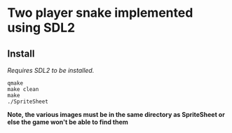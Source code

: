 # Two player snake implemented using SDL2 

## Install
*Requires SDL2 to be installed.*

```
qmake
make clean
make
./SpriteSheet
```

**Note, the various images must be in the same directory as SpriteSheet or else the game won't be able to find them**
